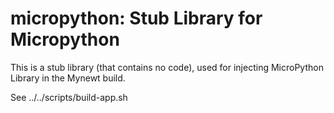 # micropython: Stub Library for Micropython

This is a stub library (that contains no code), used for injecting MicroPython  Library in the Mynewt build. 

See ../../scripts/build-app.sh
